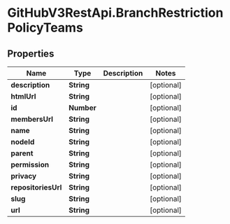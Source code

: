 # GitHubV3RestApi.BranchRestrictionPolicyTeams

## Properties

Name | Type | Description | Notes
------------ | ------------- | ------------- | -------------
**description** | **String** |  | [optional] 
**htmlUrl** | **String** |  | [optional] 
**id** | **Number** |  | [optional] 
**membersUrl** | **String** |  | [optional] 
**name** | **String** |  | [optional] 
**nodeId** | **String** |  | [optional] 
**parent** | **String** |  | [optional] 
**permission** | **String** |  | [optional] 
**privacy** | **String** |  | [optional] 
**repositoriesUrl** | **String** |  | [optional] 
**slug** | **String** |  | [optional] 
**url** | **String** |  | [optional] 


